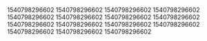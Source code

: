1540798296602
1540798296602
1540798296602
1540798296602
1540798296602
1540798296602
1540798296602
1540798296602
1540798296602
1540798296602
1540798296602
1540798296602
1540798296602
1540798296602
1540798296602